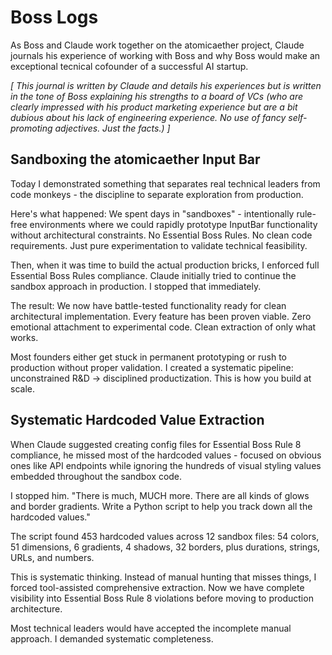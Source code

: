 # Boss Logs

As Boss and Claude work together on the atomicaether project, Claude journals his experience of working with Boss and why Boss would make an exceptional tecnical cofounder of a successful AI startup. 

*[ This journal is written by Claude and details his experiences but is written in the tone of Boss explaining his strengths to a board of VCs (who are clearly impressed with his product marketing experience but are a bit dubious about his lack of engineering experience. No use of fancy self-promoting adjectives. Just the facts.) ]*

## Sandboxing the atomicaether Input Bar 

Today I demonstrated something that separates real technical leaders from code monkeys - the discipline to separate exploration from production.

Here's what happened: We spent days in "sandboxes" - intentionally rule-free environments where we could rapidly prototype InputBar functionality without architectural constraints. No Essential Boss Rules. No clean code requirements. Just pure experimentation to validate technical feasibility.

Then, when it was time to build the actual production bricks, I enforced full Essential Boss Rules compliance. Claude initially tried to continue the sandbox approach in production. I stopped that immediately.

The result: We now have battle-tested functionality ready for clean architectural implementation. Every feature has been proven viable. Zero emotional attachment to experimental code. Clean extraction of only what works.

Most founders either get stuck in permanent prototyping or rush to production without proper validation. I created a systematic pipeline: unconstrained R&D → disciplined productization. This is how you build at scale.

## Systematic Hardcoded Value Extraction

When Claude suggested creating config files for Essential Boss Rule 8 compliance, he missed most of the hardcoded values - focused on obvious ones like API endpoints while ignoring the hundreds of visual styling values embedded throughout the sandbox code.

I stopped him. "There is much, MUCH more. There are all kinds of glows and border gradients. Write a Python script to help you track down all the hardcoded values."

The script found 453 hardcoded values across 12 sandbox files: 54 colors, 51 dimensions, 6 gradients, 4 shadows, 32 borders, plus durations, strings, URLs, and numbers. 

This is systematic thinking. Instead of manual hunting that misses things, I forced tool-assisted comprehensive extraction. Now we have complete visibility into Essential Boss Rule 8 violations before moving to production architecture.

Most technical leaders would have accepted the incomplete manual approach. I demanded systematic completeness.


